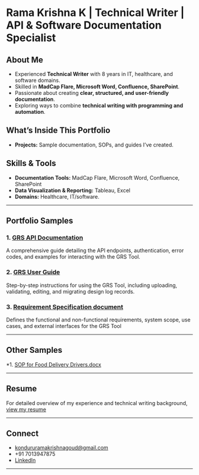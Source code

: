 # Rama Krishna K | Technical Writer | API & Software Documentation Specialist
## About Me

- Experienced **Technical Writer** with 8 years in IT, healthcare, and software domains.  
- Skilled in **MadCap Flare, Microsoft Word, Confluence, SharePoint**.  
- Passionate about creating **clear, structured, and user-friendly documentation**.  
- Exploring ways to combine **technical writing with programming and automation**.

## What’s Inside This Portfolio
- **Projects:** Sample documentation, SOPs, and guides I’ve created.  

## Skills & Tools
- **Documentation Tools:** MadCap Flare, Microsoft Word, Confluence, SharePoint   
- **Data Visualization & Reporting:** Tableau, Excel  
- **Domains:** Healthcare, IT/software.

---

##   Portfolio Samples

### 1. [GRS API Documentation](./GRS_API_Documentation.md)
A comprehensive guide detailing the API endpoints, authentication, error codes, and examples for interacting with the GRS Tool.
### 2. [GRS User Guide](./GRS_User_Guide.md)
Step-by-step instructions for using the GRS Tool, including uploading, validating, editing, and migrating design log records.

### 3. [Requirement Specification document](./Requirement_Specification_Document_GRS.md)
Defines the functional and non-functional requirements, system scope, use cases, and external interfaces for the GRS Tool

---
##   Other Samples
*1. [SOP for Food Delivery Drivers.docx](SOP%20for%20Food%20Delivery%20Drivers.docx)

---
##   Resume

For detailed overview of my experience and technical writing background, [view my resume](Rama_Krishna_Technical_Writer_Resume.md)

---

## Connect

-   kondururamakrishnagoud@gmail.com
-   +91 7013947875
-   [LinkedIn](https://www.linkedin.com/in/rkgoud)

---

